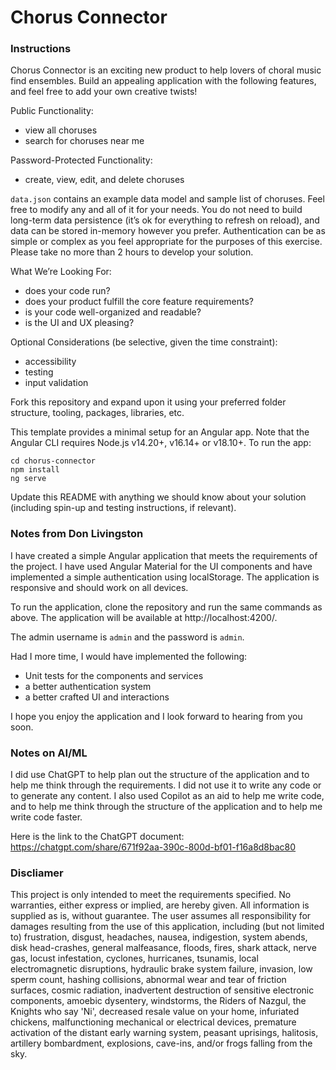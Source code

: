# Chorus Connector

### Instructions

Chorus Connector is an exciting new product to help lovers of choral music find ensembles. Build an appealing application with the following features, and feel free to add your own creative twists!

Public Functionality:
- view all choruses
- search for choruses near me

Password-Protected Functionality:
- create, view, edit, and delete choruses

`data.json` contains an example data model and sample list of choruses. Feel free to modify any and all of it for your needs. You do not need to build long-term data persistence (it’s ok for everything to refresh on reload), and data can be stored in-memory however you prefer. 
Authentication can be as simple or complex as you feel appropriate for the purposes of this exercise.
Please take no more than 2 hours to develop your solution.

What We’re Looking For:
- does your code run?
- does your product fulfill the core feature requirements?
- is your code well-organized and readable?
- is the UI and UX pleasing?

Optional Considerations (be selective, given the time constraint):
- accessibility
- testing
- input validation

Fork this repository and expand upon it using your preferred folder structure, tooling, packages, libraries, etc.

This template provides a minimal setup for an Angular app. Note that the Angular CLI requires Node.js v14.20+, v16.14+ or v18.10+. To run the app:
```
cd chorus-connector
npm install
ng serve
```
Update this README with anything we should know about your solution (including spin-up and testing instructions, if relevant).

### Notes from Don Livingston
I have created a simple Angular application that meets the requirements of the project. I have used Angular Material for the UI components and have implemented a simple authentication using localStorage. The application is responsive and should work on all devices. 

To run the application, clone the repository and run the same commands as above. The application will be available at http://localhost:4200/.

The admin username is `admin` and the password is `admin`.

Had I more time, I would have implemented the following:
- Unit tests for the components and services
- a better authentication system
- a better crafted UI and interactions

I hope you enjoy the application and I look forward to hearing from you soon.

### Notes on AI/ML
I did use ChatGPT to help plan out the structure of the application and to help me think through the requirements. I did not use it to write any code or to generate any content. I also used Copilot as an aid to help me write code, and to help me think through the structure of the application and to help me write code faster.

Here is the link to the ChatGPT document: https://chatgpt.com/share/671f92aa-390c-800d-bf01-f16a8d8bac80

### Discliamer

This project is only intended to meet the requirements specified. No warranties, either express or implied, are hereby given. All information is supplied as is, without guarantee. The user assumes all responsibility for damages resulting from the use of this application, including (but not limited to) frustration, disgust, headaches, nausea, indigestion, system abends, disk head-crashes, general malfeasance, floods, fires, shark attack, nerve gas, locust infestation, cyclones, hurricanes, tsunamis, local electromagnetic disruptions, hydraulic brake system failure, invasion, low sperm count, hashing collisions, abnormal wear and tear of friction surfaces, cosmic radiation, inadvertent destruction of sensitive electronic components, amoebic dysentery, windstorms, the Riders of Nazgul, the Knights who say 'Ni', decreased resale value on your home, infuriated chickens, malfunctioning mechanical or electrical devices, premature activation of the distant early warning system, peasant uprisings, halitosis, artillery bombardment, explosions, cave-ins, and/or frogs falling from the sky. 
